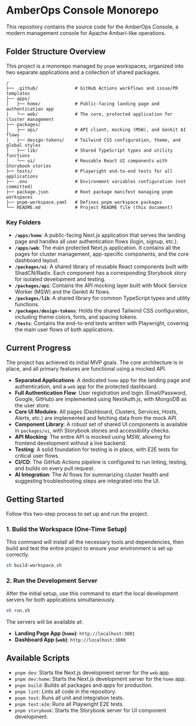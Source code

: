 # AmberOps Console Monorepo

This repository contains the source code for the AmberOps Console, a modern management console for Apache Ambari-like operations.

## Folder Structure Overview

This project is a monorepo managed by `pnpm` workspaces, organized into two separate applications and a collection of shared packages.

```
/
├── .github/              # GitHub Actions workflows and issue/PR templates
├── apps/
│   ├── home/             # Public-facing landing page and authentication app
│   └── web/              # The core, protected application for cluster management
├── packages/
│   ├── api/              # API client, mocking (MSW), and Genkit AI flows
│   ├── design-tokens/    # Tailwind CSS configuration, theme, and global styles
│   ├── lib/              # Shared TypeScript types and utility functions
│   └── ui/               # Reusable React UI components with Storybook stories
├── tests/                # Playwright end-to-end tests for all applications
├── .env                  # Environment variables configuration (not committed)
├── package.json          # Root package manifest managing pnpm workspaces
├── pnpm-workspace.yaml   # Defines pnpm workspace packages
└── README.md             # Project README file (this document)
```

### Key Folders

*   **`/apps/home`**: A public-facing Next.js application that serves the landing page and handles all user authentication flows (login, signup, etc.).
*   **`/apps/web`**: The main protected Next.js application. It contains all the pages for cluster management, app-specific components, and the core dashboard layout.
*   **`/packages/ui`**: A shared library of reusable React components built with ShadCN/Radix. Each component has a corresponding Storybook story for isolated development and testing.
*   **`/packages/api`**: Contains the API mocking layer built with Mock Service Worker (MSW) and the Genkit AI flows.
*   **`/packages/lib`**: A shared library for common TypeScript types and utility functions.
*   **`/packages/design-tokens`**: Holds the shared Tailwind CSS configuration, including theme colors, fonts, and spacing tokens.
*   **`/tests`**: Contains the end-to-end tests written with Playwright, covering the main user flows of both applications.

## Current Progress

The project has achieved its initial MVP goals. The core architecture is in place, and all primary features are functional using a mocked API.

*   **Separated Applications**: A dedicated `home` app for the landing page and authentication, and a `web` app for the protected dashboard.
*   **Full Authentication Flow**: User registration and login (Email/Password, Google, GitHub) are implemented using NextAuth.js, with MongoDB as the user store.
*   **Core UI Modules**: All pages (Dashboard, Clusters, Services, Hosts, Alerts, etc.) are implemented and fetching data from the mock API.
*   **Component Library**: A robust set of shared UI components is available in `packages/ui`, with Storybook stories and accessibility checks.
*   **API Mocking**: The entire API is mocked using MSW, allowing for frontend development without a live backend.
*   **Testing**: A solid foundation for testing is in place, with E2E tests for critical user flows.
*   **CI/CD**: The GitHub Actions pipeline is configured to run linting, testing, and builds on every pull request.
*   **AI Integration**: The AI flows for summarizing cluster health and suggesting troubleshooting steps are integrated into the UI.


## Getting Started

Follow this two-step process to set up and run the project.

### 1. Build the Workspace (One-Time Setup)

This command will install all the necessary tools and dependencies, then build and test the entire project to ensure your environment is set up correctly.

```bash
sh build-workspace.sh
```

### 2. Run the Development Server

After the initial setup, use this command to start the local development servers for both applications simultaneously.

```bash
sh run.sh
```

The servers will be available at:
*   **Landing Page App (`home`)**: `http://localhost:3001`
*   **Dashboard App (`web`)**: `http://localhost:3000`

## Available Scripts

- `pnpm dev`: Starts the Next.js development server for the `web` app.
- `pnpm dev:home`: Starts the Next.js development server for the `home` app.
- `pnpm build`: Builds all packages and apps for production.
- `pnpm lint`: Lints all code in the repository.
- `pnpm test`: Runs all unit and integration tests.
- `pnpm test:e2e`: Runs all Playwright E2E tests.
- `pnpm storybook`: Starts the Storybook server for UI component development.
